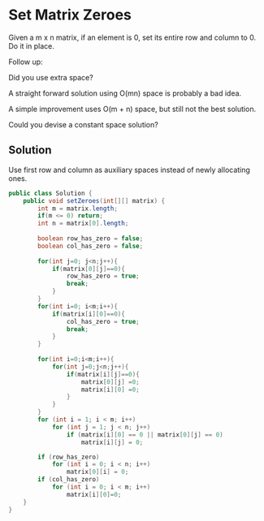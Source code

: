# Set Matrix Zeroes

Given a m x n matrix, if an element is 0, set its entire row and column to 0. Do it in place.

Follow up:

Did you use extra space?

A straight forward solution using O(mn) space is probably a bad idea.

A simple improvement uses O(m + n) space, but still not the best solution.

Could you devise a constant space solution?

## Solution

Use first row and column as auxiliary spaces instead of newly allocating ones.

```java
public class Solution {
    public void setZeroes(int[][] matrix) {
        int m = matrix.length;
        if(m <= 0) return;
        int n = matrix[0].length;
        
        boolean row_has_zero = false;
        boolean col_has_zero = false;
        
        for(int j=0; j<n;j++){
            if(matrix[0][j]==0){
                row_has_zero = true;
                break;
            }
        }
        for(int i=0; i<m;i++){
            if(matrix[i][0]==0){
                col_has_zero = true;
                break;
            }
        }
        
        for(int i=0;i<m;i++){
            for(int j=0;j<n;j++){
                if(matrix[i][j]==0){
                    matrix[0][j] =0;
                    matrix[i][0] =0;
                }
            }
        }
        for (int i = 1; i < m; i++)
            for (int j = 1; j < n; j++)
                if (matrix[i][0] == 0 || matrix[0][j] == 0)
                    matrix[i][j] = 0;

        if (row_has_zero)
            for (int i = 0; i < n; i++)
                matrix[0][i] = 0;
        if (col_has_zero)
            for (int i = 0; i < m; i++)
                matrix[i][0]=0;
    }
}
```